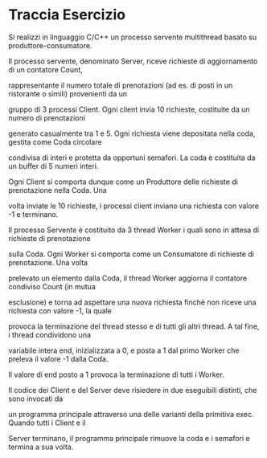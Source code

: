 # Traccia Esercizio
Si realizzi in linguaggio C/C++ un processo servente multithread basato su produttore-consumatore.

Il processo servente, denominato Server, riceve richieste di aggiornamento di un contatore Count,

rappresentante il numero totale di prenotazioni (ad es. di posti in un ristorante o simili) provenienti da un

gruppo di 3 processi Client. Ogni client invia 10 richieste, costituite da un numero di prenotazioni

generato casualmente tra 1 e 5. Ogni richiesta viene depositata nella coda, gestita come Coda circolare

condivisa di interi e protetta da opportuni semafori. La coda è costituita da un buffer di 5 numeri interi.

Ogni Client si comporta dunque come un Produttore delle richieste di prenotazione nella Coda. Una

volta inviate le 10 richieste, i processi client inviano una richiesta con valore -1 e terminano.

Il processo Servente è costituito da 3 thread Worker i quali sono in attesa di richieste di prenotazione

sulla Coda. Ogni Worker si comporta come un Consumatore di richieste di prenotazione. Una volta

prelevato un elemento dalla Coda, il thread Worker aggiorna il contatore condiviso Count (in mutua

esclusione) e torna ad aspettare una nuova richiesta finchè non riceve una richiesta con valore -1, la quale

provoca la terminazione del thread stesso e di tutti gli altri thread. A tal fine, i thread condividono una

variabile intera end, inizializzata a 0, e posta a 1 dal primo Worker che preleva il valore -1 dalla Coda.

Il valore di end posto a 1 provoca la terminazione di tutti i Worker.

Il codice dei Client e del Server deve risiedere in due eseguibili distinti, che sono invocati da

un programma principale attraverso una delle varianti della primitiva exec. Quando tutti i Client e il

Server terminano, il programma principale rimuove la coda e i semafori e termina a sua volta.
